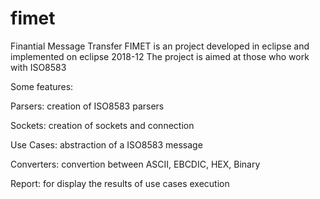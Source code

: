 # fimet

Finantial Message Transfer
FIMET is an project developed in eclipse and implemented on eclipse 2018-12
The project is aimed at those who work with ISO8583

Some features:

Parsers: creation of ISO8583 parsers

Sockets: creation of sockets and connection

Use Cases: abstraction of a ISO8583 message

Converters: convertion between ASCII, EBCDIC, HEX, Binary

Report: for display the results of use cases execution
